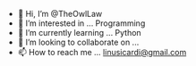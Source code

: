 - 👋 Hi, I’m @TheOwlLaw
- 👀 I’m interested in ... Programming
- 🌱 I’m currently learning ... Python
- 💞️ I’m looking to collaborate on ... 
- 📫 How to reach me ... linusicardi@gmail.com

<!---
TheOwlLaw/TheOwlLaw is a ✨ special ✨ repository because its `README.md` (this file) appears on your GitHub profile.
You can click the Preview link to take a look at your changes.
--->
